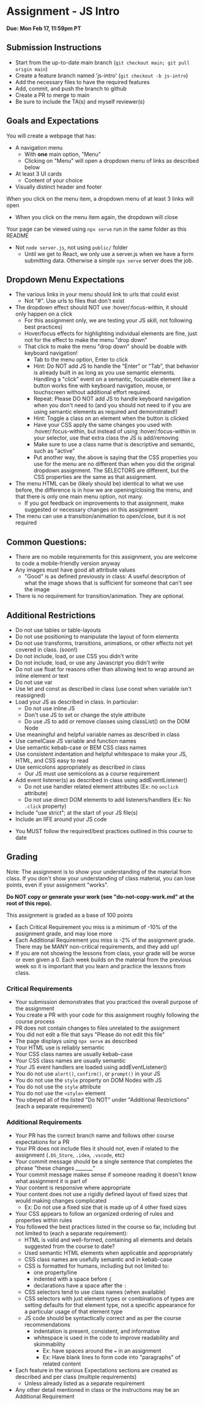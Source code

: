 # Assignment - JS Intro

**Due: Mon Feb 17, 11:59pm PT** 

## Submission Instructions

* Start from the up-to-date main branch (`git checkout main; git pull origin main`)
* Create a feature branch named 'js-intro' (`git checkout -b js-intro`)
* Add the necessary files to have the required features
* Add, commit, and push the branch to github
* Create a PR to merge to main
* Be sure to include the TA(s) and myself reviewer(s)

## Goals and Expectations

You will create a webpage that has:
- A navigation menu 
  - With **one** main option, "Menu"
  - Clicking on "Menu" will open a dropdown menu of links as described below
- At least 3 UI cards
    - Content of your choice
- Visually distinct header and footer

When you click on the menu item, a dropdown menu of at least 3 links will open
- When you click on the menu item again, the dropdown will close

Your page can be viewed using `npx serve` run in the same folder as this README
- Not `node server.js`, not using `public/` folder
    - Until we get to React, we only use a server.js when we have a form submitting data.  Otherwise a simple `npx serve` server does the job.

## Dropdown Menu Expectations

- The various links in your menu should link to urls that could exist 
  - Not "#".  Use urls to files that don't exist
- The dropdown effect should NOT use :hover/:focus-within, it should only happen on a click 
  - For this assignment only, we are testing your JS skill, not following best practices)
  - Hover/focus effects for highlighting individual elements are fine, just not for the effect to make the menu "drop down"
  - That click to make the menu "drop down" should be doable with keyboard navigation! 
    - Tab to the menu option, Enter to click
    - Hint: Do NOT add JS to handle the "Enter" or "Tab", that behavior is already built in as long as you use semantic elements.  Handling a "click" event on a semantic, focusable element like a button works fine with keyboard navigation, mouse, or touchscreen without additional effort required.
    - Repeat: Please DO NOT add JS to handle keyboard navigation when you don't need to (and you should not need to if you are using semantic elements as required and demonstrated!)
    - Hint: Toggle a class on an element when the button is clicked
    - Have your CSS apply the same changes you used with :hover/:focus-within, but instead of using :hover/:focus-within in your selector, use that extra class the JS is add/removing
    - Make sure to use a class name that is descriptive and semantic, such as "active"
    - Put another way, the above is saying that the CSS properties you use for the menu are no different than when you did the original dropdown assignment.  The SELECTORS are different, but the CSS properties are the same as that assignment.
- The menu HTML can be (likely should be) identical to what we use before, the difference is in how we are opening/closing the menu, and that there is only one main menu option, not many.  
    - If you got feedback on improvements to that assignment, make suggested or necessary changes on this assignment
- The menu can use a transition/animation to open/close, but it is not required

## Common Questions:
- There are no mobile requirements for this assignment, you are welcome to code a mobile-friendly version anyway
- Any images must have good alt attribute values
  - "Good" is as defined previously in class: A useful description of what the image shows that is sufficient for someone that can't see the image
- There is no requirement for transition/animation.  They are optional.

## Additional Restrictions
- Do not use tables or table-layouts
- Do not use positioning to manipulate the layout of form elements
- Do not use transforms, transitions, animations, or other effects not yet covered in class. (soon!)
- Do not include, load, or use CSS you didn't write 
- Do not include, load, or use any Javascript you didn't write
- Do not use float for reasons other than allowing text to wrap around an inline element or text
- Do not use var
- Use let and const as described in class (use const when variable isn't reassigned)
- Load your JS as described in class.  In particular:
    - Do not use inline JS
    - Don't use JS to set or change the style attribute
    - Do use JS to add or remove classes using classList() on the DOM Node
- Use meaningful and helpful variable names as described in class
- Use camelCase JS variable and function names
- Use semantic kebab-case or BEM CSS class names
- Use consistent indentation and helpful whitespace to make your JS, HTML, and CSS easy to read
- Use semicolons appropriately as described in class
    - Our JS must use semicolons as a course requirement
- Add event listener(s) as described in class using addEventListener()
    - Do not use handler related element attributes (Ex: no `onclick` attribute)
    - Do not use direct DOM elements to add listeners/handlers (Ex: No `.click` property)
- Include "use strict"; at the start of your JS file(s)
- Include an IIFE around your JS code
* You MUST follow the required/best practices outlined in this course to date

## Grading

Note: The assignment is to show your understanding of the material from class.  If you don't show your understanding of class material, you can lose points, even if your assignment "works".  

**Do NOT copy or generate your work (see "do-not-copy-work.md" at the root of this repo).**

This assignment is graded as a base of 100 points
- Each Critical Requirement you miss is a minimum of -10% of the assignment grade, and may lose more
- Each Additional Requirement you miss is -2% of the assignment grade.  There may be MANY non-critical requirements, and they add up!
- If you are not showing the lessons from class, your grade will be worse or even given a 0. Each week builds on the material from the previous week so it is important that you learn and practice the lessons from class.

### Critical Requirements
- Your submission demonstrates that you practiced the overall purpose of the assignment
- You create a PR with your code for this assignment roughly following the course process
- PR does not contain changes to files unrelated to the assignment
- You did not edit a file that says "Please do not edit this file"
- The page displays using `npx serve` as described
- Your HTML use is reliably semantic
- Your CSS class names are usually kebab-case
- Your CSS class names are usually semantic
- Your JS event handlers are loaded using addEventListener()
- You do not use `alert()`, `confirm()`, or `prompt()` in your JS
- You do not use the `style` property on DOM Nodes with JS
- You do not use the `style` attribute
- You do not use the `<style>` element
- You obeyed all of the listed "Do NOT" under "Additional Restrictions" (each a separate requirement)

### Additional Requirements
- Your PR has the correct branch name and follows other course expectations for a PR
- Your PR does not include files it should not, even if related to the assignment (`.DS_Store`, `.idea`, `.vscode`, etc)
- Your commit message should be a single sentence that completes the phrase "these changes _______"
- Your commit message makes sense if someone reading it doesn't know what assignment it is part of
- Your content is responsive where appropriate
- Your content does not use a rigidly defined layout of fixed sizes that would making changes complicated
  - Ex: Do not use a fixed size that is made up of 4 other fixed sizes
- Your CSS appears to follow an organized ordering of rules and properties within rules
- You followed the best practices listed in the course so far, including but not limited to (each a separate requirement):
  - HTML is valid and well-formed, containing all elements and details suggested from the course to date?
  - Used semantic HTML elements when applicable and appropriately 
  - CSS class names are usefully semantic and in kebab-case
  - CSS is formatted for humans, including but not limited to:
    - one property/line
    - indented with a space before `{`
    - declarations have a space after the `:`
  - CSS selectors tend to use class names (when available)
  - CSS selectors with just element types or combinations of types are setting defaults for that element type, not a specific appearance for a particular usage of that element type
  - JS code should be syntactically correct and as per the course recommendations
    - indentation is present, consistent, and informative
    - whitespace is used in the code to improve readability and skimmability
      - Ex: have spaces around the `=` in an assignment
      - Ex: Have blank lines to form code into "paragraphs" of related content
- Each feature in the various Expectations sections are created as described and per class (multiple requirements)
  - Unless already listed as a separate requirement
- Any other detail mentioned in class or the instructions may be an Additional Requirement

